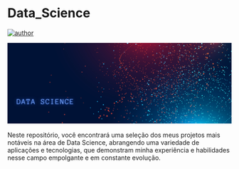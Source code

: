 # Data_Science

[![author](https://img.shields.io/badge/author-Gustavo_Martins-black.svg)](https://www.linkedin.com/in/gustavo10887/) 

<p align="center">
  <img src="img/DataScience.png" >
</p>

Neste repositório, você encontrará uma seleção dos meus projetos mais notáveis na área de Data Science, abrangendo uma variedade de aplicações e tecnologias, que demonstram minha experiência e habilidades nesse campo empolgante e em constante evolução.
